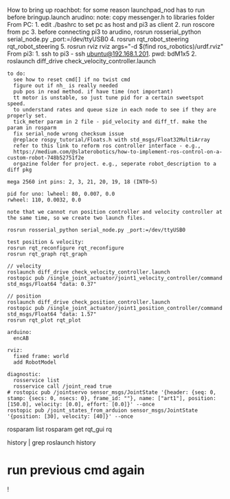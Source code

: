 
  How to bring up roachbot:
    for some reason launchpad_nod has to run before bringup.launch
    arudino:
      note: copy messenger.h to libraries folder      
    From PC:
      1. edit ./bashrc to set pc as host and pi3 as client
      2. run roscore from pc
      3. before connecting pi3 to arudino, rosrun rosserial_python serial_node.py _port:=/dev/ttyUSB0 
      4. rosrun rqt_robot_steering rqt_robot_steering
      5. rosrun rviz rviz args="-d $(find ros_robotics)/urdf.rviz"
    From pi3:
      1. ssh to pi3 - ssh ubuntu@192.168.1.201. pwd: bdM1x5
      2. roslaunch diff_drive check_velocity_controller.launch       

    to do:
      see how to reset cmd[] if no twist cmd 
      figure out if nh_ is really needed
      pub pos in read method. if have time (not important)
      tt motor is unstable, so just tune pid for a certain sweetspot speed.      
      to understand rates and queue size in each node to see if they are properly set.
      tick_meter param in 2 file - pid_velocity and diff_tf. make the param in rosparm
      fix serial_node wrong checksum issue
      @replace rospy_tutorial/Floats.h with std_msgs/Float32MultiArray 
      refer to this link to reform ros controller interface - e.g., 
      https://medium.com/@slaterobotics/how-to-implement-ros-control-on-a-custom-robot-748b52751f2e
      orgazine folder for project. e.g., seperate robot_description to a diff pkg 

    mega 2560 int pins: 2, 3, 21, 20, 19, 18 (INT0~5)

    pid for uno: lwheel: 80, 0.007, 0.0
    rwheel: 110, 0.0032, 0.0

    note that we cannot run position controller and velocity controller at the same time, so we create two launch files.
    
    rosrun rosserial_python serial_node.py _port:=/dev/ttyUSB0

    test position & velocity:
    rosrun rqt_reconfigure rqt_reconfigure
    rosrun rqt_graph rqt_graph

    // velocity
    roslaunch diff_drive check_velocity_controller.launch
    rostopic pub /single_joint_actuator/joint1_velocity_controller/command std_msgs/Float64 "data: 0.37"
    
    // position
    roslaunch diff_drive check_position_controller.launch
    rostopic pub /single_joint_actuator/joint1_position_controller/command std_msgs/Float64 "data: 1.57"
    rosrun rqt_plot rqt_plot
    
    arduino:
      encAB

    rviz:
      fixed frame: world
      add RobotModel

    diagnostic:
      rosservice list
      rosservice call /joint_read true
    # rostopic pub /jointservo sensor_msgs/JointState '{header: {seq: 0, stamp: {secs: 0, nsecs: 0}, frame_id: ""}, name: ["art1"], position: [150.0], velocity: [0.0], effort: [0.0]}' --once
    rostopic pub /joint_states_from_arduion sensor_msgs/JointState '{position: [30], velocity: [40]}' --once

rosparam list
rosparam get <param key>
rqt_gui rq

 history | grep roslaunch
 history <number>
 # run previous cmd again
 !<number>
